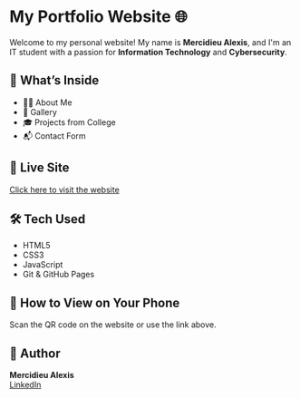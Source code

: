# My Portfolio Website 🌐

Welcome to my personal website! My name is **Mercidieu Alexis**, and I'm an IT student with a passion for **Information Technology** and **Cybersecurity**.

## 🚀 What’s Inside
- 👨‍💻 About Me
- 📸 Gallery
- 🎓 Projects from College
- 📬 Contact Form

## 🔗 Live Site
[Click here to visit the website](https://yungsnei.github.io/my-website/)

## 🛠 Tech Used
- HTML5  
- CSS3  
- JavaScript  
- Git & GitHub Pages

## 📱 How to View on Your Phone
Scan the QR code on the website or use the link above.

## 👤 Author
**Mercidieu Alexis**  
[LinkedIn](https://www.linkedin.com/in/mercidieu-alexis-08a34a24b)

